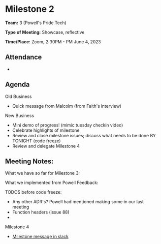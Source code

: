 # Milestone 2 

**Team:** 3 (Powell's Pride Tech)

**Type of Meeting:** Showcase, reflective

**Time/Place:** Zoom, 2:30PM -  PM June 4, 2023

## Attendance

* 

## Agenda

Old Business
* Quick message from Malcolm (from Faith's interview)

New Business
* Mini demo of progress! (mimic tuesday checkin video)
* Celebrate highlights of milestone
* Review and close milestone issues; discuss what needs to be done BY TONIGHT (code freeze)
* Review and delegate Milestone 4

## Meeting Notes:

What we have so far for Milestone 3: 


What we implemented from Powell Feedback:


TODOS before code freeze:
* Any other ADR's? Powell had mentioned making some in our last meeting 
* Function headers (issue 88)
* 

Milestone 4
* [Milestone message in slack](https://cse-110-team-3-hq.slack.com/archives/C05BYF69L3U/p1686469360389369)
